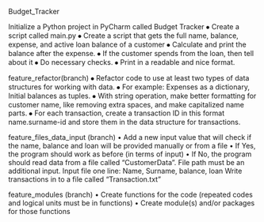 Budget_Tracker

Initialize a Python project in PyCharm called Budget Tracker
⦁	Create a script called main.py
⦁	Create a script that gets the full name, balance, expense, and active loan balance of a customer
⦁	Calculate and print the balance after the expense.
⦁	If the customer spends from the loan, then tell about it
⦁	Do necessary checks.
⦁	Print in a readable and nice format.

feature_refactor(branch)
⦁	Refactor code to use at least two types of data structures for working with data.
⦁	For example: Expenses as a dictionary, Initial balances as tuples.
⦁	With string operation, make better formatting for customer name, like removing extra spaces, and make capitalized name parts.
⦁	For each transaction, create a transaction ID in this format name.surname-id and store them in the data structure for transactions.

feature_files_data_input (branch)
• Add a new input value that will check if the name, balance and loan will be provided manually or from a file
•  If Yes, the program should work as before (in terms of input)
•  If No, the program should read data from a file called “CustomerData”. 
   File path must be an additional input.
   Input file one line: Name, Surname, balance, loan
Write transactions in to a file called “Transaction.txt”

feature_modules (branch)
• Create functions for the code (repeated codes and logical units must be in functions)
• Create module(s) and/or packages for those functions

